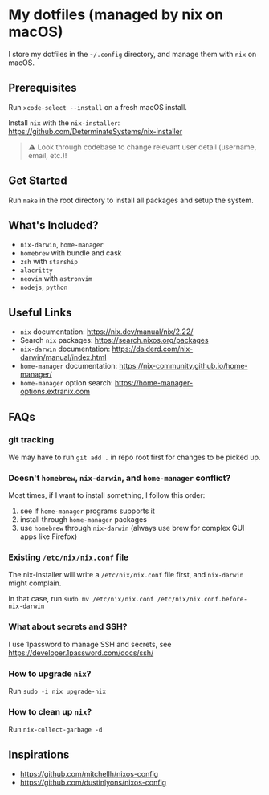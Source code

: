 # My dotfiles (managed by nix on macOS)

I store my dotfiles in the `~/.config` directory, and manage them with `nix` on macOS.

## Prerequisites

Run `xcode-select --install` on a fresh macOS install.

Install `nix` with the `nix-installer`: https://github.com/DeterminateSystems/nix-installer

> ⚠️ Look through codebase to change relevant user detail (username, email, etc.)!

## Get Started

Run `make` in the root directory to install all packages and setup the system.

## What's Included?

- `nix-darwin`, `home-manager`
- `homebrew` with bundle and cask
- `zsh` with `starship`
- `alacritty`
- `neovim` with `astronvim`
- `nodejs`, `python`

## Useful Links

- `nix` documentation: https://nix.dev/manual/nix/2.22/
- Search `nix` packages: https://search.nixos.org/packages
- `nix-darwin` documentation: https://daiderd.com/nix-darwin/manual/index.html
- `home-manager` documentation: https://nix-community.github.io/home-manager/
- `home-manager` option search: https://home-manager-options.extranix.com

## FAQs

### git tracking

We may have to run `git add .` in repo root first for changes to be picked up.

### Doesn't `homebrew`, `nix-darwin`, and `home-manager` conflict?

Most times, if I want to install something, I follow this order:

1. see if `home-manager` programs supports it
2. install through `home-manager` packages
3. use `homebrew` through `nix-darwin` (always use brew for complex GUI apps like Firefox)

### Existing `/etc/nix/nix.conf` file

The nix-installer will write a `/etc/nix/nix.conf` file first, and `nix-darwin` might complain.

In that case, run `sudo mv /etc/nix/nix.conf /etc/nix/nix.conf.before-nix-darwin`

### What about secrets and SSH?

I use 1password to manage SSH and secrets, see https://developer.1password.com/docs/ssh/

### How to upgrade `nix`?

Run `sudo -i nix upgrade-nix`

### How to clean up `nix`?

Run `nix-collect-garbage -d`

## Inspirations

- https://github.com/mitchellh/nixos-config
- https://github.com/dustinlyons/nixos-config
